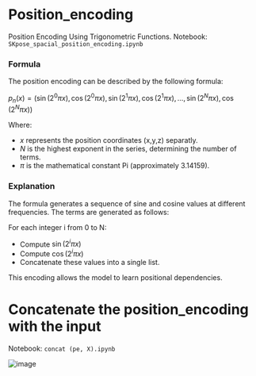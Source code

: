 # Position_encoding
Position Encoding Using Trigonometric Functions.
Notebook: `SKpose_spacial_position_encoding.ipynb`

### Formula

The position encoding can be described by the following formula:

$`p_n(x) = (\sin(2^0 \pi x), \cos(2^0 \pi x), \sin(2^1 \pi x), \cos(2^1 \pi x), \ldots, \sin(2^N \pi x), \cos(2^N \pi x))`$


Where:

- $`x`$ represents the position coordinates (x,y,z) separatly.
- $`N`$ is the highest exponent in the series, determining the number of terms.
- $`\pi`$ is the mathematical constant Pi (approximately 3.14159).

### Explanation
The formula generates a sequence of sine and cosine values at different frequencies. The terms are generated as follows:

For each integer i from 0 to N:
- Compute $`\sin(2^i \pi x)`$
- Compute $`\cos(2^i \pi x)`$
- Concatenate these values into a single list.

This encoding allows the model to learn positional dependencies.

# Concatenate the position_encoding with the input
Notebook: `concat (pe, X).ipynb`

![image](https://github.com/ToufikBenmessabih/SKPosition_encoding/assets/125380057/661e8d66-660e-4bcb-9ccf-8c91366e66f8)


